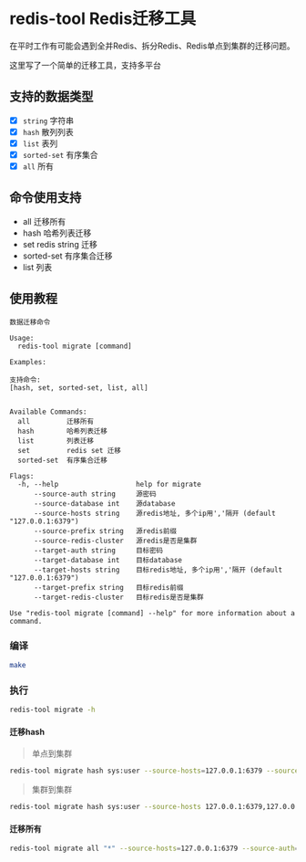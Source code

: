# redis-tool Redis迁移工具

在平时工作有可能会遇到全并Redis、拆分Redis、Redis单点到集群的迁移问题。

这里写了一个简单的迁移工具，支持多平台

## 支持的数据类型

- [x] `string` 字符串
- [x] `hash` 散列列表
- [x] `list` 表列
- [x] `sorted-set` 有序集合
- [x] `all` 所有

## 命令使用支持

- all         迁移所有
- hash        哈希列表迁移
- set         redis string  迁移
- sorted-set  有序集合迁移
- list        列表

## 使用教程

```
数据迁移命令

Usage:
  redis-tool migrate [command]

Examples:

支持命令:
[hash, set, sorted-set, list, all]


Available Commands:
  all         迁移所有
  hash        哈希列表迁移
  list        列表迁移
  set         redis set 迁移
  sorted-set  有序集合迁移

Flags:
  -h, --help                   help for migrate
      --source-auth string     源密码
      --source-database int    源database
      --source-hosts string    源redis地址, 多个ip用','隔开 (default "127.0.0.1:6379")
      --source-prefix string   源redis前缀
      --source-redis-cluster   源redis是否是集群
      --target-auth string     目标密码
      --target-database int    目标database
      --target-hosts string    目标redis地址, 多个ip用','隔开 (default "127.0.0.1:6379")
      --target-prefix string   目标redis前缀
      --target-redis-cluster   目标redis是否是集群

Use "redis-tool migrate [command] --help" for more information about a command.
```

### 编译

```bash
make 
```

### 执行

```bash
redis-tool migrate -h
```

#### 迁移hash

> 单点到集群

```bash
redis-tool migrate hash sys:user --source-hosts=127.0.0.1:6379 --source-auth=123456 --source-database=1 --target-redis-cluster=true --target-hosts=127.0.0.1:6379,127.0.0.1:7379 --target-auth=123456
```

> 集群到集群

```bash
redis-tool migrate hash sys:user --source-hosts 127.0.0.1:6379,127.0.0.1:7379  --source-redis-cluster true --source-auth 123456 --target-redis-cluster true --target-hosts 127.0.0.1:6379,127.0.0.1:7379 --target-auth 123456
```
#### 迁移所有

```bash
redis-tool migrate all "*" --source-hosts=127.0.0.1:6379 --source-auth=123456 --source-database=1 --target-redis-cluster=true --target-hosts=127.0.0.1:6379,127.0.0.1:7379 --target-auth=123456
```